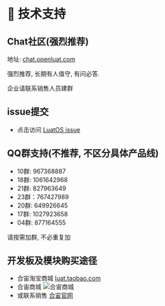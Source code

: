 # 💬 技术支持

## Chat社区(强烈推荐)

地址: [chat.openluat.com](https://chat.openluat.com)

强烈推荐, 长期有人值守, 有问必答.

企业请联系销售人员建群

## issue提交

* 点击访问 [LuatOS issue](https://github.com/openluat/LuatOS/issues)

## QQ群支持(不推荐, 不区分具体产品线)

* 10群: 967368887
* 18群: 1061642968
* 21群: 827963649
* 23群：767427989
* 20群: 649926645
* 17群: 1027923658
* 04群: 877164555

请按需加群, 不必重复加

## 开发板及模块购买途径

* 合宙淘宝商城 [luat.taobao.com](https://luat.taobao.com)
* 合宙商城 ![合宙商城](luatos_shop.jpg)
* 或联系销售 [合宙官网](https://www.openluat.com)
